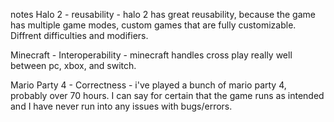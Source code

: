 notes
Halo 2 - reusability - halo 2 has great reusability, because the game has multiple game modes, custom games that are fully customizable. 
Diffrent difficulties and modifiers.

Minecraft - Interoperability - minecraft handles cross play really well between pc, xbox, and switch. 

Mario Party 4 - Correctness - i've played a bunch of mario party 4, probably over 70 hours. I can say for certain that the game runs as intended and I have never run into any issues with bugs/errors. 

